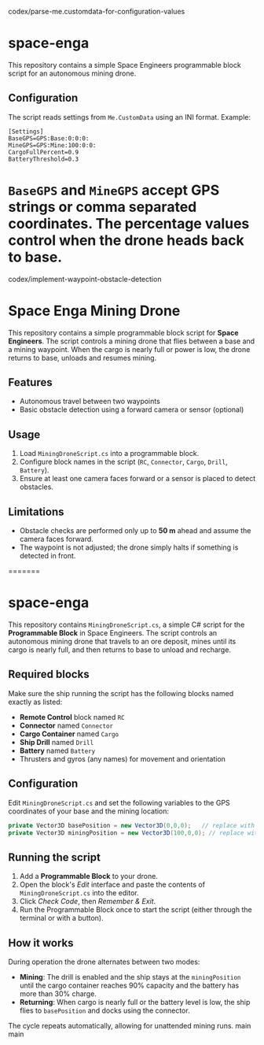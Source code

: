 codex/parse-me.customdata-for-configuration-values
# space-enga

This repository contains a simple Space Engineers programmable block script for an autonomous mining drone.

## Configuration

The script reads settings from `Me.CustomData` using an INI format. Example:

```
[Settings]
BaseGPS=GPS:Base:0:0:0:
MineGPS=GPS:Mine:100:0:0:
CargoFullPercent=0.9
BatteryThreshold=0.3
```

`BaseGPS` and `MineGPS` accept GPS strings or comma separated coordinates. The percentage values control when the drone heads back to base.
=======
 codex/implement-waypoint-obstacle-detection
# Space Enga Mining Drone

This repository contains a simple programmable block script for **Space Engineers**. The script controls a mining drone that flies between a base and a mining waypoint. When the cargo is nearly full or power is low, the drone returns to base, unloads and resumes mining.

## Features
- Autonomous travel between two waypoints
- Basic obstacle detection using a forward camera or sensor (optional)

## Usage
1. Load `MiningDroneScript.cs` into a programmable block.
2. Configure block names in the script (`RC`, `Connector`, `Cargo`, `Drill`, `Battery`).
3. Ensure at least one camera faces forward or a sensor is placed to detect obstacles.

## Limitations
- Obstacle checks are performed only up to **50 m** ahead and assume the camera faces forward.
- The waypoint is not adjusted; the drone simply halts if something is detected in front.

=======
# space-enga

This repository contains `MiningDroneScript.cs`, a simple C# script for the **Programmable Block** in Space Engineers. The script controls an autonomous mining drone that travels to an ore deposit, mines until its cargo is nearly full, and then returns to base to unload and recharge.

## Required blocks
Make sure the ship running the script has the following blocks named exactly as listed:

- **Remote Control** block named `RC`
- **Connector** named `Connector`
- **Cargo Container** named `Cargo`
- **Ship Drill** named `Drill`
- **Battery** named `Battery`
- Thrusters and gyros (any names) for movement and orientation

## Configuration
Edit `MiningDroneScript.cs` and set the following variables to the GPS coordinates of your base and the mining location:

```csharp
private Vector3D basePosition = new Vector3D(0,0,0);   // replace with base coords
private Vector3D miningPosition = new Vector3D(100,0,0); // replace with ore coords
```

## Running the script
1. Add a **Programmable Block** to your drone.
2. Open the block's *Edit* interface and paste the contents of `MiningDroneScript.cs` into the editor.
3. Click *Check Code*, then *Remember & Exit*.
4. Run the Programmable Block once to start the script (either through the terminal or with a button).

## How it works
During operation the drone alternates between two modes:

- **Mining**: The drill is enabled and the ship stays at the `miningPosition` until the cargo container reaches 90% capacity and the battery has more than 30% charge.
- **Returning**: When cargo is nearly full or the battery level is low, the ship flies to `basePosition` and docks using the connector.

The cycle repeats automatically, allowing for unattended mining runs.
 main
 main
